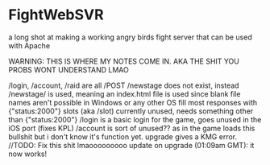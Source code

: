 # FightWebSVR
a long shot at making a working angry birds fight server that can be used with Apache

WARNING: THIS IS WHERE MY NOTES COME IN. AKA THE SHIT YOU PROBS WONT UNDERSTAND LMAO

/login, /account, /raid are all /POST
/newstage does not exist, instead /newstage/ is used, meaning an index.html file is used since blank file names aren't possible in Windows or any other OS
fill most responses with {"status:2000"}
slots (aka /slot) currently  unused, needs something other than {"status:2000"}
/login is a basic login for the game, goes unused in the iOS port (fixes KPL)
/account is sort of unused?? as in the game loads this bullshit but i don't know it's function yet.
upgrade gives a KMG error. //TODO: Fix this shit lmaooooooooo
update on upgrade (01:09am GMT): it now works!

